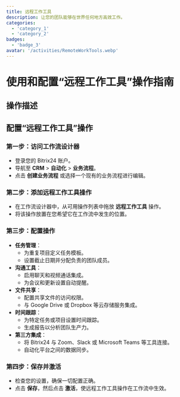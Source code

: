 ```yaml
---
title: 远程工作工具
description: 让您的团队能够在世界任何地方高效工作。
categories: 
  - 'category_1'
  - 'category_2'
badges: 
  - 'badge_3'
avatar: '/activities/RemoteWorkTools.webp'
---
```

# 使用和配置“远程工作工具”操作指南

## 操作描述

## **配置“远程工作工具”操作**

### 第一步：访问工作流设计器
- 登录您的 Bitrix24 账户。
- 导航至 **CRM** > **自动化** > **业务流程**。
- 点击 **创建业务流程** 或选择一个现有的业务流程进行编辑。

### 第二步：添加远程工作工具操作
- 在工作流设计器中，从可用操作列表中拖放 **远程工作工具** 操作。
- 将该操作放置在您希望它在工作流中发生的位置。

### 第三步：配置操作
- **任务管理**：
  - 为重复项目定义任务模板。
  - 设置截止日期并分配负责的团队成员。
- **沟通工具**：
  - 启用聊天和视频通话集成。
  - 为会议和更新设置自动提醒。
- **文件共享**：
  - 配置共享文件的访问权限。
  - 与 Google Drive 或 Dropbox 等云存储服务集成。
- **时间跟踪**：
  - 为特定任务或项目设置时间跟踪。
  - 生成报告以分析团队生产力。
- **第三方集成**：
  - 将 Bitrix24 与 Zoom、Slack 或 Microsoft Teams 等工具连接。
  - 自动化平台之间的数据同步。

### 第四步：保存并激活
- 检查您的设置，确保一切配置正确。
- 点击 **保存**，然后点击 **激活**，使远程工作工具操作在工作流中生效。